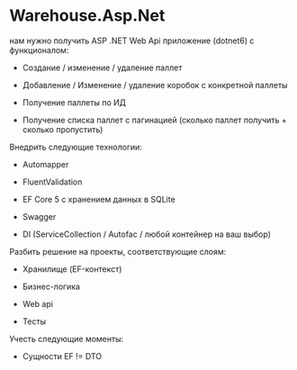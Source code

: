 # Warehouse.Asp.Net

нам нужно получить ASP .NET Web Api приложение (dotnet6) с функционалом:

* Создание / изменение / удаление паллет

* Добавление / Изменение / удаление коробок с конкретной паллеты

* Получение паллеты по ИД

* Получение списка паллет с пагинацией (сколько паллет получить + сколько пропустить)


Внедрить следующие технологии:

* Automapper

* FluentValidation

* EF Core 5 с хранением данных в SQLite

* Swagger

* DI (ServiceCollection / Autofac / любой контейнер на ваш выбор)


Разбить решение на проекты, соответствующие слоям:

* Хранилище (EF-контекст)

* Бизнес-логика

* Web api

* Тесты

Учесть следующие моменты:

* Сущности EF != DTO